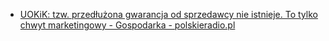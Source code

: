- [UOKiK: tzw. przedłużona gwarancja od sprzedawcy nie istnieje. To tylko chwyt marketingowy - Gospodarka - polskieradio.pl](https://www.polskieradio.pl/42/5107/Artykul/1626075,UOKiK-tzw-przedluzona-gwarancja-od-sprzedawcy-nie-istnieje-To-tylko-chwyt-marketingowy)
